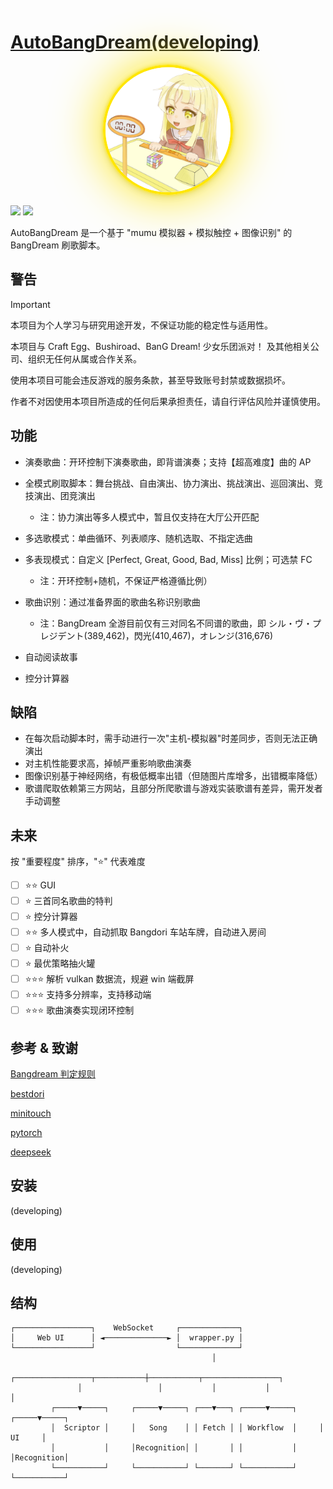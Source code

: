 # [AutoBangDream(developing)](https://github.com/MoYuFang/AutoBangDream)

<div align="center">
  <a href="https://github.com/MoYuFang/AutoBangDream">
    <img src="kokoro(nbg).png" width="200" height="200" style="
      border-radius: 50%; 
      border: 4px solid #ffe600; 
      box-shadow:
       	0 0 0px #ffe600,
  		0 0 5px #ffe600,
  		0 0 80px #ffe600,
  		0 4px 12px rgba(0,0,0,0.15);
      transition: all 0.3s ease;
    ">
  </a>
</div>

![](https://img.shields.io/badge/version-0.1.0-blue) ![](https://img.shields.io/badge/license-MIT-green)


AutoBangDream 是一个基于 "mumu 模拟器 + 模拟触控 + 图像识别" 的 BangDream 刷歌脚本。

## 警告

> [!IMPORTANT]
> 本项目为个人学习与研究用途开发，不保证功能的稳定性与适用性。
>
> 本项目与 Craft Egg、Bushiroad、BanG Dream! 少女乐团派对！ 及其他相关公司、组织无任何从属或合作关系。
>
> 使用本项目可能会违反游戏的服务条款，甚至导致账号封禁或数据损坏。
>
> 作者不对因使用本项目所造成的任何后果承担责任，请自行评估风险并谨慎使用。

## 功能
- 演奏歌曲：开环控制下演奏歌曲，即背谱演奏；支持【超高难度】曲的 AP

- 全模式刷取脚本：舞台挑战、自由演出、协力演出、挑战演出、巡回演出、竞技演出、团竞演出
  - 注：协力演出等多人模式中，暂且仅支持在大厅公开匹配

- 多选歌模式：单曲循环、列表顺序、随机选取、不指定选曲

- 多表现模式：自定义 [Perfect, Great, Good, Bad, Miss] 比例；可选禁 FC
  - 注：开环控制+随机，不保证严格遵循比例）

- 歌曲识别：通过准备界面的歌曲名称识别歌曲
  - 注：BangDream 全游目前仅有三对同名不同谱的歌曲，即 シル・ヴ・プレジデント(389,462)，閃光(410,467)，オレンジ(316,676)

- 自动阅读故事

- 控分计算器

## 缺陷
- 在每次启动脚本时，需手动进行一次"主机-模拟器"时差同步，否则无法正确演出
- 对主机性能要求高，掉帧严重影响歌曲演奏
- 图像识别基于神经网络，有极低概率出错（但随图片库增多，出错概率降低）
- 歌谱爬取依赖第三方网站，且部分所爬歌谱与游戏实装歌谱有差异，需开发者手动调整

## 未来
按 "重要程度" 排序，"⭐️" 代表难度
- [ ] ⭐️⭐️ GUI
- [ ] ⭐️ 三首同名歌曲的特判
- [ ] ⭐️ 控分计算器
- [ ] ⭐️⭐️ 多人模式中，自动抓取 Bangdori 车站车牌，自动进入房间
- [ ] ⭐️ 自动补火
- [ ] ⭐️ 最优策略抽火罐
- [ ] ⭐️⭐️⭐️ 解析 vulkan 数据流，规避 win 端截屏 
- [ ] ⭐️⭐️⭐️ 支持多分辨率，支持移动端
- [ ] ⭐️⭐️⭐️ 歌曲演奏实现闭环控制

## 参考 & 致谢

[Bangdream 判定规则](https://bbs.nga.cn/read.php?tid=37717081&rand=669)

[bestdori](https://bestdori.com/info/songs/)

[minitouch](https://github.com/openstf/minitouch)

[pytorch](https://github.com/pytorch/pytorch)

[deepseek](https://chat.deepseek.com/)

## 安装

(developing)

## 使用

(developing)

## 结构

```text
┌─────────────────┐    WebSocket     ┌─────────────┐
│     Web UI      │ ◄──────────────► │  wrapper.py │
└─────────────────┘                  └─────────────┘
                                             │
               ┌─────────────────┬───────────┼───────────┬─────────────────┐
               │                 │           │           │                 │
         ┌─────▼─────┐     ┌─────▼─────┐ ┌───▼───┐ ┌─────▼─────┐     ┌─────▼─────┐
         │  Scriptor │     │   Song    │ │ Fetch │ │ Workflow  │     │    UI     │
         │           │     │Recognition│ │       │ │           │     │Recognition│
         └───────────┘     └───────────┘ └───────┘ └───────────┘     └───────────┘
```
